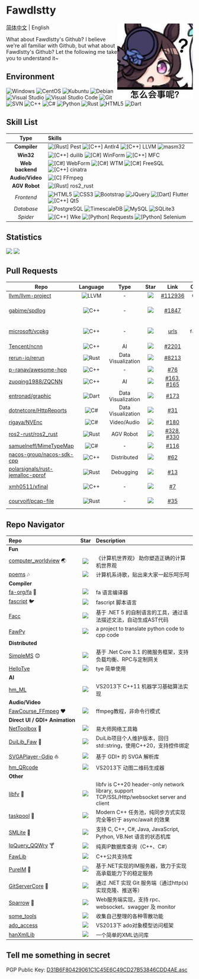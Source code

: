 # Fawdlstty <!--[is looking for a job](https://github.com/fawdlstty/I_AM_LOOKING_FOR_A_JOB)-->

<img align="right" src="imgs/rice_shower.jpg" />

[简体中文](./README.md) | English

What about Fawdlstty's Github? I believe we're all familiar with Github, but what about Fawdlstty's Github? Let the following me take you to understand it~

## Environment

![Windows](https://img.shields.io/badge/-Windows-0078D6?style=flat-square&logo=windows&logoColor=white)
![CentOS](https://img.shields.io/badge/-CentOS-262577?style=flat-square&logo=centos&logoColor=white)
![Kubuntu](https://img.shields.io/badge/-Kubuntu-0079c1?style=flat-square&logo=kubuntu&logoColor=white)
![Debian](https://img.shields.io/badge/-Debian-a80030?style=flat-square&logo=debian&logoColor=white)
![Visual Studio](https://img.shields.io/badge/-Visual_Studio-5C2D91?style=flat-square&logo=visual-studio&logoColor=white)
![Visual Studio Code](https://img.shields.io/badge/-Visual_Studio_Code-007ACC?style=flat-square&logo=visual-studio-code&logoColor=white)
![Git](https://img.shields.io/badge/-Git-F05032?style=flat-square&logo=git&logoColor=white)
![SVN](https://img.shields.io/badge/-SVN-7E9BC7?style=flat-square&logo=subversion&logoColor=white)
![C++](https://img.shields.io/badge/-C%2b%2b-6093ca?style=flat-square&logo=C%2b%2b&logoColor=white)
![C#](https://img.shields.io/badge/-C%23-964a93?style=flat-square&logo=.NET&logoColor=white)
![Python](https://img.shields.io/badge/-Python-336fa1?style=flat-square&logo=Python&logoColor=white)
![Rust](https://img.shields.io/badge/-Rust-f64a00?style=flat-square&logo=Rust&logoColor=white)
![HTML5](https://img.shields.io/badge/-HTML5-E34F26?style=flat-square&logo=html5&logoColor=white)
![Dart](https://img.shields.io/badge/-Dart-0b7af0?style=flat-square&logo=Dart&logoColor=white)

## Skill List

|      Type       | Skills                                                                                                                                                                                                                                                                                                                                                                                                                                                                                                                                                                                                                                        |
| :-------------: | :-------------------------------------------------------------------------------------------------------------------------------------------------------------------------------------------------------------------------------------------------------------------------------------------------------------------------------------------------------------------------------------------------------------------------------------------------------------------------------------------------------------------------------------------------------------------------------------------------------------------------------------------- |
|  **Compiler**   | ![[Rust] Pest](https://img.shields.io/badge/Rust-Pest-f44339?style=flat-square&logo=Rust&logoColor=white) ![[C++] Antlr4](https://img.shields.io/badge/C++-Antlr4-ef2e24?style=flat-square&logo=c%2b%2b&logoColor=white) ![[C++] LLVM](https://img.shields.io/badge/C++-LLVM-666985?style=flat-square&logo=C%2b%2b&logoColor=white) ![masm32](https://img.shields.io/badge/Assembly-masm32-d9de82?style=flat-square&logo=windows&logoColor=white)                                                                                                                                                                                             |
|    **Win32**    | ![[C++] duilib](https://img.shields.io/badge/C++-duilib-0b7af0?style=flat-square&logo=C%2b%2b&logoColor=white) ![[C#] WinForm](https://img.shields.io/badge/C%23-WinForm-fbc010?style=flat-square&logo=.NET&logoColor=white) ![[C++] MFC](https://img.shields.io/badge/C++-MFC-b12010?style=flat-square&logo=C%2b%2b&logoColor=white)                                                                                                                                                                                                                                                                                                         |
| **Web backend** | ![[C#] WebForm](https://img.shields.io/badge/C%23-WebForm-1c93cd?style=flat-square&logo=.NET&logoColor=white) ![[C#] WTM](https://img.shields.io/badge/C%23-WTM-5c99ff?style=flat-square&logo=.NET&logoColor=white) ![[C#] FreeSQL](https://img.shields.io/badge/C%23-FreeSQL-f68243?style=flat-square&logo=.NET&logoColor=white) ![[C++] cinatra](https://img.shields.io/badge/C++-cinatra-00681c?style=flat-square&logo=C%2b%2b&logoColor=white)                                                                                                                                                                                            |
| **Audio/Video** | ![[C] FFmpeg](https://img.shields.io/badge/C-FFmpeg-660033?style=flat-square&logo=c&logoColor=white)                                                                                                                                                                                                                                                                                                                                                                                                                                                                                                                                          |
|  **AGV Robot**  | ![[Rust] ros2_rust](https://img.shields.io/badge/Rust-ros2_rust-0099ff?style=flat-square&logo=rust&logoColor=white)                                                                                                                                                                                                                                                                                                                                                                                                                                                                                                                           |
|   *Frontend*    | ![HTML5](https://img.shields.io/badge/-HTML5-E34F26?style=flat-square&logo=html5&logoColor=white) ![CSS3](https://img.shields.io/badge/-CSS3-1572B6?style=flat-square&logo=css3&logoColor=white) ![Bootstrap](https://img.shields.io/badge/-Bootstrap-563D7C?style=flat-square&logo=bootstrap&logoColor=white) ![JQuery](https://img.shields.io/badge/-JQuery-blue?style=flat-square&logo=jquery&logoColor=white) ![[Dart] Flutter](https://img.shields.io/badge/Dart-Flutter-00c7fa?style=flat-square&logo=flutter&logoColor=white) ![[C++] Qt5](https://img.shields.io/badge/C++-Qt5-41cd52?style=flat-square&logo=C%2b%2b&logoColor=white) |
|   *Database*    | ![PostgreSQL](https://img.shields.io/badge/-PostgreSQL-2f6190?style=flat-square&logo=postgresql&logoColor=white) ![TimescaleDB](https://img.shields.io/badge/-TimescaleDB-ac8414?style=flat-square&logo=timescale&logoColor=white) ![MySQL](https://img.shields.io/badge/-MySQL-235379?style=flat-square&logo=mysql&logoColor=white) ![SQLite3](https://img.shields.io/badge/-SQLite3-0d7eca?style=flat-square&logo=sqlite&logoColor=white)                                                                                                                                                                                                   |
|    *Spider*     | ![[C++] Wke](https://img.shields.io/badge/C++-Wke-426166?style=flat-square&logo=C%2b%2b&logoColor=white) ![[Python] Requests](https://img.shields.io/badge/Python-Requests-333333?style=flat-square&logo=Python&logoColor=white) ![[Python] Selenium](https://img.shields.io/badge/Python-Selenium-43ae2a?style=flat-square&logo=Python&logoColor=white)                                                                                                                                                                                                                                                                                      |

## Statistics

<!--<img style="width: 480px;" src="https://github-readme-stats-one-bice.vercel.app/api?username=fawdlstty&theme=dracula&show_icons=true&count_private=true&include_all_commits=true&locale=en&line_height=24&bg_color=00000010&text_color=c78944&role=OWNER,COLLABORATOR,ORGANIZATION_MEMBER" />

Haha, it's a joke, I have no many stars. It's right here:-->

<p>
<img style="width: 480px;" src="https://github-readme-stats.vercel.app/api?username=fawdlstty&theme=dracula&show_icons=true&count_private=true&include_all_commits=true&locale=en&line_height=24&bg_color=00000010&text_color=c78944" />
<img src="https://github-readme-stats.vercel.app/api/top-langs/?username=fawdlstty&theme=dracula&layout=compact&locale=en&langs_count=10&bg_color=00000010&text_color=c78944&hide=HTML,CSS" />
</p>

## Pull Requests

| Repo                                                                                    |                                              Language                                               |        Type        |                                              Star                                               |                                                       Link                                                       |                                   Comment                                   |
| --------------------------------------------------------------------------------------- | :-------------------------------------------------------------------------------------------------: | :----------------: | :---------------------------------------------------------------------------------------------: | :--------------------------------------------------------------------------------------------------------------: | :-------------------------------------------------------------------------: |
| [llvm/llvm-project](https://github.com/llvm/llvm-project)                               |   ![LLVM](https://img.shields.io/badge/-LLVM-566593?style=flat-square&logo=LLVM&logoColor=white)    |         -          |          ![](https://img.shields.io/github/stars/llvm/llvm-project.svg?style=flat-square)       |                            [#112936](https://github.com/llvm/llvm-project/pull/112936)                           |                                   Optimize                                  |
| [gabime/spdlog](https://github.com/gabime/spdlog)                                       | ![C++](https://img.shields.io/badge/-C%2b%2b-6093ca?style=flat-square&logo=C%2b%2b&logoColor=white) |         -          |          ![](https://img.shields.io/github/stars/gabime/spdlog.svg?style=flat-square)           |                               [#1847](https://github.com/gabime/spdlog/pull/1847)                                | New feature, [v1.8.3](https://github.com/gabime/spdlog/releases/tag/v1.8.3) |
| [microsoft/vcpkg](https://github.com/microsoft/vcpkg)                                   | ![C++](https://img.shields.io/badge/-C%2b%2b-6093ca?style=flat-square&logo=C%2b%2b&logoColor=white) |         -          |         ![](https://img.shields.io/github/stars/microsoft/vcpkg.svg?style=flat-square)          |                  [urls](https://github.com/microsoft/vcpkg/pulls?q=is%3Apr+author%3Afawdlstty)                   |                         maintain `fawdlstty-libfv`                          |
| [Tencent/ncnn](https://github.com/Tencent/ncnn)                                         | ![C++](https://img.shields.io/badge/-C%2b%2b-6093ca?style=flat-square&logo=C%2b%2b&logoColor=white) |         AI         |           ![](https://img.shields.io/github/stars/Tencent/ncnn.svg?style=flat-square)           |                                [#2201](https://github.com/Tencent/ncnn/pull/2201)                                |                                      -                                      |
| [rerun-io/rerun](https://github.com/rerun-io/rerun)                                     |   ![Rust](https://img.shields.io/badge/-Rust-f64a00?style=flat-square&logo=Rust&logoColor=white)    | Data Visualization |         ![](https://img.shields.io/github/stars/rerun-io/rerun.svg?style=flat-square)           |                               [#8213](https://github.com/rerun-io/rerun/pull/8213)                               |                                 New feature                                 |
| [p-ranav/awesome-hpp](https://github.com/p-ranav/awesome-hpp)                           | ![C++](https://img.shields.io/badge/-C%2b%2b-6093ca?style=flat-square&logo=C%2b%2b&logoColor=white) |         -          |       ![](https://img.shields.io/github/stars/p-ranav/awesome-hpp.svg?style=flat-square)        |                              [#76](https://github.com/p-ranav/awesome-hpp/pull/76)                               |                                      -                                      |
| [zuoqing1988/ZQCNN](https://github.com/zuoqing1988/ZQCNN)                               | ![C++](https://img.shields.io/badge/-C%2b%2b-6093ca?style=flat-square&logo=C%2b%2b&logoColor=white) |         AI         |        ![](https://img.shields.io/github/stars/zuoqing1988/ZQCNN.svg?style=flat-square)         |   [#163](https://github.com/zuoqing1988/ZQCNN/pull/163), [#165](https://github.com/zuoqing1988/ZQCNN/pull/165)   |                                   Fix bug                                   |
| [entronad/graphic](https://github.com/entronad/graphic)                                 |   ![Dart](https://img.shields.io/badge/-Dart-0b7af0?style=flat-square&logo=Dart&logoColor=white)    | Data Visualization |         ![](https://img.shields.io/github/stars/entronad/graphic.svg?style=flat-square)         |                               [#173](https://github.com/entronad/graphic/pull/173)                               |                                 New feature                                 |
| [dotnetcore/HttpReports](https://github.com/dotnetcore/HttpReports)                     |    ![C#](https://img.shields.io/badge/-C%23-964a93?style=flat-square&logo=.NET&logoColor=white)     | Data Visualization |      ![](https://img.shields.io/github/stars/dotnetcore/HttpReports.svg?style=flat-square)      |                             [#31](https://github.com/dotnetcore/HttpReports/pull/31)                             |                                 New feature                                 |
| [rigaya/NVEnc](https://github.com/rigaya/NVEnc)                                         |    ![C#](https://img.shields.io/badge/-C%23-964a93?style=flat-square&logo=.NET&logoColor=white)     |    Video/Audio     |           ![](https://img.shields.io/github/stars/rigaya/NVEnc.svg?style=flat-square)           |                                 [#180](https://github.com/rigaya/NVEnc/pull/180)                                 |                                      -                                      |
| [ros2-rust/ros2_rust](https://github.com/ros2-rust/ros2_rust)                           |   ![Rust](https://img.shields.io/badge/-Rust-f64a00?style=flat-square&logo=Rust&logoColor=white)    |     AGV Robot      |       ![](https://img.shields.io/github/stars/ros2-rust/ros2_rust.svg?style=flat-square)        | [#328](https://github.com/ros2-rust/ros2_rust/pull/328), [#330](https://github.com/ros2-rust/ros2_rust/pull/330) |                                   Fix bug                                   |
| [samuelneff/MimeTypeMap](https://github.com/samuelneff/MimeTypeMap)                     |    ![C#](https://img.shields.io/badge/-C%23-964a93?style=flat-square&logo=.NET&logoColor=white)     |         -          |      ![](https://img.shields.io/github/stars/samuelneff/MimeTypeMap.svg?style=flat-square)      |                            [#116](https://github.com/samuelneff/MimeTypeMap/pull/116)                            |                                      -                                      |
| [nacos-group/nacos-sdk-cpp](https://github.com/nacos-group/nacos-sdk-cpp)               | ![C++](https://img.shields.io/badge/-C%2b%2b-6093ca?style=flat-square&logo=C%2b%2b&logoColor=white) |    Distributed     |    ![](https://img.shields.io/github/stars/nacos-group/nacos-sdk-cpp.svg?style=flat-square)     |                           [#62](https://github.com/nacos-group/nacos-sdk-cpp/pull/62)                            |                                 New feature                                 |
| [polarsignals/rust-jemalloc-pprof](https://github.com/polarsignals/rust-jemalloc-pprof) |   ![Rust](https://img.shields.io/badge/-Rust-f64a00?style=flat-square&logo=Rust&logoColor=white)    |     Debugging      | ![](https://img.shields.io/github/stars/polarsignals/rust-jemalloc-pprof.svg?style=flat-square) |                        [#13](https://github.com/polarsignals/rust-jemalloc-pprof/pull/13)                        |                                   Fix bug                                   |
| [xmh0511/xfinal](https://github.com/xmh0511/xfinal)                                     | ![C++](https://img.shields.io/badge/-C%2b%2b-6093ca?style=flat-square&logo=C%2b%2b&logoColor=white) |         -          |          ![](https://img.shields.io/github/stars/xmh0511/xfinal.svg?style=flat-square)          |                                  [#7](https://github.com/xmh0511/xfinal/pull/7)                                  |                                 New feature                                 |
| [courvoif/pcap-file](https://github.com/courvoif/pcap-file)                             |   ![Rust](https://img.shields.io/badge/-Rust-f64a00?style=flat-square&logo=Rust&logoColor=white)    |         -          |        ![](https://img.shields.io/github/stars/courvoif/pcap-file.svg?style=flat-square)        |                               [#35](https://github.com/courvoif/pcap-file/pull/35)                               |                                 New feature                                 |

## Repo Navigator

| Repo                                                                               |                                            Star                                             | Description                                                                                  |
| :--------------------------------------------------------------------------------- | :-----------------------------------------------------------------------------------------: | :------------------------------------------------------------------------------------------- |
| <b>Fun</b>                                                                         |                                                                                             |                                                                                              |
| [computer_worldview](https://github.com/fawdlstty/computer_worldview) :earth_asia: | ![](https://img.shields.io/github/stars/fawdlstty/computer_worldview.svg?style=flat-square) | 《计算机世界观》 助你塑造正确的计算机世界观                                                  |
| [poems](https://github.com/fawdlstty/poems) :notes:                                |       ![](https://img.shields.io/github/stars/fawdlstty/poems.svg?style=flat-square)        | 计算机系诗歌，贴出来大家一起乐呵乐呵                                                         |
| <b>Compiler</b>                                                                    |                                                                                             |                                                                                              |
| [fa-org/fa](https://github.com/fa-org/fa) :rabbit:                                 |          ![](https://img.shields.io/github/stars/fa-org/fa.svg?style=flat-square)           | fa 语言编译器                                                                                |
| [fascript](https://github.com/fawdlstty/fascript) :bird:                           |      ![](https://img.shields.io/github/stars/fawdlstty/fascript.svg?style=flat-square)      | fascript 脚本语言                                                                            |
| [Facc](https://github.com/fawdlstty/Facc)                                          |        ![](https://img.shields.io/github/stars/fawdlstty/Facc.svg?style=flat-square)        | 基于 .NET 5 的自制语言的工具，通过语法描述文法，自动生成AST代码                              |
| [FawPy](https://github.com/fawdlstty/FawPy)                                        |       ![](https://img.shields.io/github/stars/fawdlstty/FawPy.svg?style=flat-square)        | a project to translate python code to cpp code                                               |
| <b>Distributed</b>                                                                 |                                                                                             |                                                                                              |
| [SimpleMS](https://github.com/fawdlstty/SimpleMS) :blush:                          |      ![](https://img.shields.io/github/stars/fawdlstty/SimpleMS.svg?style=flat-square)      | 基于 .Net Core 3.1 的微服务框架，支持负载均衡、RPC与定制网关                                 |
| [HelloTye](https://github.com/fawdlstty/HelloTye)                                  |      ![](https://img.shields.io/github/stars/fawdlstty/HelloTye.svg?style=flat-square)      | tye 简单使用                                                                                 |
| <b>AI</b>                                                                          |                                                                                             |                                                                                              |
| [hm_ML](https://github.com/fawdlstty/hm_ML)                                        |       ![](https://img.shields.io/github/stars/fawdlstty/hm_ML.svg?style=flat-square)        | VS2013下 C++11 机器学习基础算法实现                                                          |
| <b>Audio/Video</b>                                                                 |                                                                                             |                                                                                              |
| [FawCourse_FFmpeg](https://github.com/fawdlstty/FawCourse_FFmpeg) :heart:          |  ![](https://img.shields.io/github/stars/fawdlstty/FawCourse_FFmpeg.svg?style=flat-square)  | ffmpeg教程，非命令行模式                                                                     |
| <b style="white-space: nowrap;">Direct UI / GDI+ Animation</b>                     |                                                                                             |                                                                                              |
| [NetToolbox](https://github.com/fawdlstty/NetToolbox) :wrench:                     |     ![](https://img.shields.io/github/stars/fawdlstty/NetToolbox.svg?style=flat-square)     | 易大师网络工具箱                                                                             |
| [DuiLib_Faw](https://github.com/fawdlstty/DuiLib_Faw) :art:                        |     ![](https://img.shields.io/github/stars/fawdlstty/DuiLib_Faw.svg?style=flat-square)     | DuiLib项目个人维护版本，回归std::string，使用C++20，支持控件绑定                             |
| [SVGAPlayer-Gdip](https://github.com/fawdlstty/SVGAPlayer-Gdip) :sailboat:         |  ![](https://img.shields.io/github/stars/fawdlstty/SVGAPlayer-Gdip.svg?style=flat-square)   | 基于 GDI+ 的 SVGA 解析库                                                                     |
| [hm_QRcode](https://github.com/fawdlstty/hm_QRcode)                                |     ![](https://img.shields.io/github/stars/fawdlstty/hm_QRcode.svg?style=flat-square)      | VS2013下 动图二维码生成器                                                                    |
| <b>Other</b>                                                                       |                                                                                             |                                                                                              |
| [libfv](https://github.com/fawdlstty/libfv) :dolphin:                              |       ![](https://img.shields.io/github/stars/fawdlstty/libfv.svg?style=flat-square)        | libfv is C++20 header-only network library, support TCP/SSL/Http/websocket server and client |
| [taskpool](https://github.com/fawdlstty/taskpool) :basketball:                     |      ![](https://img.shields.io/github/stars/fawdlstty/taskpool.svg?style=flat-square)      | Modern C++ 任务池，纯同步方式实现完全等价于 async/await 的效果                               |
| [SMLite](https://github.com/fawdlstty/SMLite) :vertical_traffic_light:             |       ![](https://img.shields.io/github/stars/fawdlstty/SMLite.svg?style=flat-square)       | 支持 C, C++, C#, Java, JavaScript, Python, VB.Net 语言的状态机库                             |
| [IpQuery_QQWry](https://github.com/fawdlstty/IpQuery_QQWry) :cocktail:             |   ![](https://img.shields.io/github/stars/fawdlstty/IpQuery_QQWry.svg?style=flat-square)    | 纯真IP数据库查询（C++、C#）                                                                  |
| [FawLib](https://github.com/fawdlstty/FawLib)                                      |       ![](https://img.shields.io/github/stars/fawdlstty/FawLib.svg?style=flat-square)       | C++公共支持库                                                                                |
| [PureIM](https://github.com/fawdlstty/PureIM) :watermelon:                         |       ![](https://img.shields.io/github/stars/fawdlstty/PureIM.svg?style=flat-square)       | 基于.NET实现的IM服务器，致力于实现高承载能力下的稳定服务                                     |
| [GitServerCore](https://github.com/fawdlstty/GitServerCore) :cherries:             |   ![](https://img.shields.io/github/stars/fawdlstty/GitServerCore.svg?style=flat-square)    | 通过 .NET 实现 Git 服务端（通过http(s)实现克隆、推送等）                                     |
| [Sparrow](https://github.com/fawdlstty/Sparrow) :poultry_leg:                      |      ![](https://img.shields.io/github/stars/fawdlstty/Sparrow.svg?style=flat-square)       | Web服务端实现，支持 rpc、websocket、swagger 及 monitor                                       |
| [some_tools](https://github.com/fawdlstty/some_tools)                              |     ![](https://img.shields.io/github/stars/fawdlstty/some_tools.svg?style=flat-square)     | 收集自己整理的各种零散功能                                                                   |
| [ado_access](https://github.com/fawdlstty/ado_access)                              |     ![](https://img.shields.io/github/stars/fawdlstty/ado_access.svg?style=flat-square)     | VS2013下 ado对象模型访问框架                                                                 |
| [hanXmlLib](https://github.com/fawdlstty/hanXmlLib)                                |     ![](https://img.shields.io/github/stars/fawdlstty/hanXmlLib.svg?style=flat-square)      | 一个简单的XML访问库                                                                          |

## Tell me something in secret

<!--https://keys.openpgp.org/vks/v1/by-fingerprint/A2E75A4FADAABBF350EAC21430777113C577FD6C-->
PGP Public Key: [D31B6F80429061C1C45E6C49CD27B53846CDD4AE.asc](https://raw.githubusercontent.com/fawdlstty/fawdlstty/master/D31B6F80429061C1C45E6C49CD27B53846CDD4AE.asc)

<!--## Hungry, rice

[Donate](donate.jpg)-->
